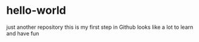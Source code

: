 # hello-world
just another repository
this is my first step in Github
looks like a lot to learn and have fun
